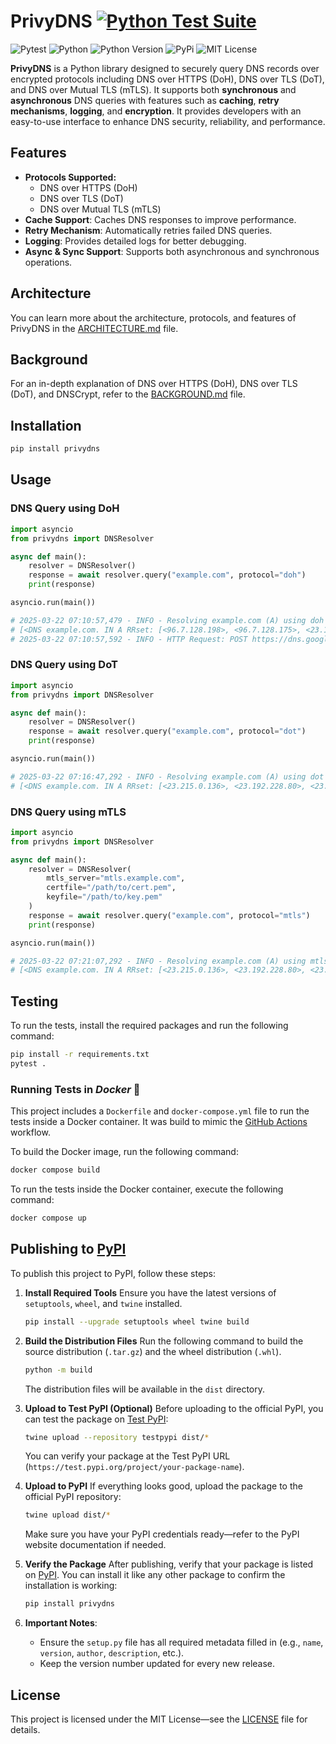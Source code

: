 # PrivyDNS [![Python Test Suite](https://github.com/PrivyDNS/PrivyDNS/actions/workflows/python-tests.yml/badge.svg)](https://github.com/PrivyDNS/PrivyDNS/actions/workflows/python-tests.yml)

![Pytest](https://img.shields.io/badge/pytest-%23ffffff.svg?style=flat-square&logo=pytest&logoColor=2f9fe3)
![Python](https://img.shields.io/badge/python-3670A0?style=flat-square&logo=python&logoColor=ffdd54)
![Python Version](https://img.shields.io/badge/Python-3.12%2B-blue.svg?style=flat-square)
![PyPi](https://img.shields.io/badge/pypi-%23ececec.svg?style=flat-square&logo=pypi&logoColor=1f73b7)
![MIT License](https://img.shields.io/badge/License-MIT-yellow.svg?style=flat-square)

**PrivyDNS** is a Python library designed to securely query DNS records over encrypted protocols including DNS over HTTPS (DoH), DNS over TLS (DoT), and DNS over Mutual TLS (mTLS). It supports both **synchronous** and **asynchronous** DNS queries with features such as **caching**, **retry mechanisms**, **logging**, and **encryption**. It provides developers with an easy-to-use interface to enhance DNS security, reliability, and performance.

## Features
- **Protocols Supported:**
	- DNS over HTTPS (DoH)
	- DNS over TLS (DoT)
    - DNS over Mutual TLS (mTLS)
- **Cache Support**: Caches DNS responses to improve performance.
- **Retry Mechanism**: Automatically retries failed DNS queries.
- **Logging**: Provides detailed logs for better debugging.
- **Async & Sync Support**: Supports both asynchronous and synchronous operations.

## Architecture

You can learn more about the architecture, protocols, and features of PrivyDNS in the [ARCHITECTURE.md](ARCHITECTURE.md) file.

## Background

For an in-depth explanation of DNS over HTTPS (DoH), DNS over TLS (DoT), and DNSCrypt, refer to the [BACKGROUND.md](BACKGROUND.md) file.

## Installation

```bash
pip install privydns
```

## Usage

### DNS Query using DoH

```python
import asyncio
from privydns import DNSResolver

async def main():
    resolver = DNSResolver()
    response = await resolver.query("example.com", protocol="doh")
    print(response)

asyncio.run(main())

# 2025-03-22 07:10:57,479 - INFO - Resolving example.com (A) using doh
# [<DNS example.com. IN A RRset: [<96.7.128.198>, <96.7.128.175>, <23.192.228.84>, <23.192.228.80>, <23.215.0.138>, <23.215.0.136>]>]
# 2025-03-22 07:10:57,592 - INFO - HTTP Request: POST https://dns.google/dns-query "HTTP/1.1 200 OK"
```

### DNS Query using DoT

```python
import asyncio
from privydns import DNSResolver

async def main():
    resolver = DNSResolver()
    response = await resolver.query("example.com", protocol="dot")
    print(response)

asyncio.run(main())

# 2025-03-22 07:16:47,292 - INFO - Resolving example.com (A) using dot
# [<DNS example.com. IN A RRset: [<23.215.0.136>, <23.192.228.80>, <23.192.228.84>, <23.215.0.138>, <96.7.128.198>, <96.7.128.175>]>]
```

### DNS Query using mTLS

```python
import asyncio
from privydns import DNSResolver

async def main():
    resolver = DNSResolver(
        mtls_server="mtls.example.com",
        certfile="/path/to/cert.pem",
        keyfile="/path/to/key.pem"
    )
    response = await resolver.query("example.com", protocol="mtls")
    print(response)

asyncio.run(main())

# 2025-03-22 07:21:07,292 - INFO - Resolving example.com (A) using mtls
# [<DNS example.com. IN A RRset: [<23.215.0.136>, <23.192.228.80>, <23.192.228.84>, <23.215.0.138>, <96.7.128.198>, <96.7.128.175>]>
```

## Testing

To run the tests, install the required packages and run the following command:

```bash
pip install -r requirements.txt
pytest .
```

### Running Tests in _Docker_ 🐳

This project includes a `Dockerfile` and `docker-compose.yml` file to run the tests inside a Docker container. It was build to mimic the [GitHub Actions](.github/workflows/python-tests.yml) workflow.

To build the Docker image, run the following command:

```bash
docker compose build
```

To run the tests inside the Docker container, execute the following command:

```bash
docker compose up
```

## Publishing to [PyPI](https://pypi.org)

To publish this project to PyPI, follow these steps:

1. **Install Required Tools**
   Ensure you have the latest versions of `setuptools`, `wheel`, and `twine` installed.

   ```bash
   pip install --upgrade setuptools wheel twine build
   ```

2. **Build the Distribution Files**
   Run the following command to build the source distribution (`.tar.gz`) and the wheel distribution (`.whl`).

   ```bash
   python -m build
   ```

   The distribution files will be available in the `dist` directory.

3. **Upload to Test PyPI (Optional)**
   Before uploading to the official PyPI, you can test the package on [Test PyPI](https://test.pypi.org):

   ```bash
   twine upload --repository testpypi dist/*
   ```

   You can verify your package at the Test PyPI URL (`https://test.pypi.org/project/your-package-name`).

4. **Upload to PyPI**
   If everything looks good, upload the package to the official PyPI repository:

   ```bash
   twine upload dist/*
   ```

   Make sure you have your PyPI credentials ready—refer to the PyPI website documentation if needed.

5. **Verify the Package**
   After publishing, verify that your package is listed on [PyPI](https://pypi.org). You can install it like any other package to confirm the installation is working:

   ```bash
   pip install privydns
   ```

6. **Important Notes**:
	- Ensure the `setup.py` file has all required metadata filled in (e.g., `name`, `version`, `author`, `description`, etc.).
	- Keep the version number updated for every new release.

## License

This project is licensed under the MIT License—see the [LICENSE](LICENSE) file for details.
